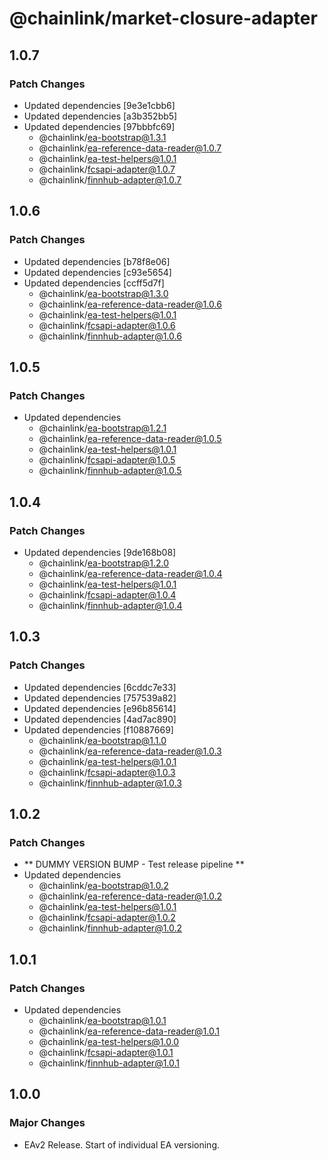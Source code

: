 # @chainlink/market-closure-adapter

## 1.0.7

### Patch Changes

- Updated dependencies [9e3e1cbb6]
- Updated dependencies [a3b352bb5]
- Updated dependencies [97bbbfc69]
  - @chainlink/ea-bootstrap@1.3.1
  - @chainlink/ea-reference-data-reader@1.0.7
  - @chainlink/ea-test-helpers@1.0.1
  - @chainlink/fcsapi-adapter@1.0.7
  - @chainlink/finnhub-adapter@1.0.7

## 1.0.6

### Patch Changes

- Updated dependencies [b78f8e06]
- Updated dependencies [c93e5654]
- Updated dependencies [ccff5d7f]
  - @chainlink/ea-bootstrap@1.3.0
  - @chainlink/ea-reference-data-reader@1.0.6
  - @chainlink/ea-test-helpers@1.0.1
  - @chainlink/fcsapi-adapter@1.0.6
  - @chainlink/finnhub-adapter@1.0.6

## 1.0.5

### Patch Changes

- Updated dependencies
  - @chainlink/ea-bootstrap@1.2.1
  - @chainlink/ea-reference-data-reader@1.0.5
  - @chainlink/ea-test-helpers@1.0.1
  - @chainlink/fcsapi-adapter@1.0.5
  - @chainlink/finnhub-adapter@1.0.5

## 1.0.4

### Patch Changes

- Updated dependencies [9de168b08]
  - @chainlink/ea-bootstrap@1.2.0
  - @chainlink/ea-reference-data-reader@1.0.4
  - @chainlink/ea-test-helpers@1.0.1
  - @chainlink/fcsapi-adapter@1.0.4
  - @chainlink/finnhub-adapter@1.0.4

## 1.0.3

### Patch Changes

- Updated dependencies [6cddc7e33]
- Updated dependencies [757539a82]
- Updated dependencies [e96b85614]
- Updated dependencies [4ad7ac890]
- Updated dependencies [f10887669]
  - @chainlink/ea-bootstrap@1.1.0
  - @chainlink/ea-reference-data-reader@1.0.3
  - @chainlink/ea-test-helpers@1.0.1
  - @chainlink/fcsapi-adapter@1.0.3
  - @chainlink/finnhub-adapter@1.0.3

## 1.0.2

### Patch Changes

- ** DUMMY VERSION BUMP - Test release pipeline **
- Updated dependencies
  - @chainlink/ea-bootstrap@1.0.2
  - @chainlink/ea-reference-data-reader@1.0.2
  - @chainlink/ea-test-helpers@1.0.1
  - @chainlink/fcsapi-adapter@1.0.2
  - @chainlink/finnhub-adapter@1.0.2

## 1.0.1

### Patch Changes

- Updated dependencies
  - @chainlink/ea-bootstrap@1.0.1
  - @chainlink/ea-reference-data-reader@1.0.1
  - @chainlink/ea-test-helpers@1.0.0
  - @chainlink/fcsapi-adapter@1.0.1
  - @chainlink/finnhub-adapter@1.0.1

## 1.0.0

### Major Changes

- EAv2 Release. Start of individual EA versioning.

